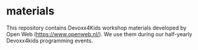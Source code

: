 # materials
This repository contains Devoxx4Kids workshop materials developed by Open Web (https://www.openweb.nl/). We use them during our half-yearly Devoxx4kids programming events.
